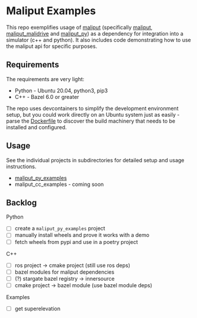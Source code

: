 # Maliput Examples

This repo exemplifies usage of [maliput](https://github.com/orgs/maliput/repositories)
(specifically [maliput](https://github.com/maliput/maliput),
[maliput_malidrive](https://github.com/maliput/maliput_malidrive)
and [maliput_py](https://github.com/maliput/maliput_py)) as a dependency for
integration into a simulator (c++ and python). It also includes code demonstrating
how to use the maliput api for
specific purposes.

## Requirements

The requirements are very light:

* Python - Ubuntu 20.04, python3, pip3
* C++ - Bazel 6.0 or greater

The repo uses devcontainers to simplify the development environment setup,
but you could work directly on an Ubuntu system just as easily - parse the 
[Dockerfile](./.devcontainer/Dockerfile) to discover the build machinery that
needs to be installed and configured.

## Usage

See the individual projects in subdirectories for detailed
setup and usage instructions.

* [maliput_py_examples](./maliput_py_examples/README.md)
* maliput_cc_examples - coming soon

## Backlog

Python

* [ ] create a `maliput_py_examples` project
* [ ] manually install wheels and prove it works with a demo
* [ ] fetch wheels from pypi and use in a poetry project

C++

* [ ] ros project &rarr; cmake project (still use ros deps)
* [ ] bazel modules for maliput dependencies
* [ ] (?) stargate bazel registry &rarr; innersource
* [ ] cmake project &rarr; bazel module (use bazel module deps)

Examples

* [ ] get superelevation
